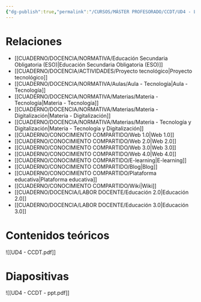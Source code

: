 ```yaml
---
{"dg-publish":true,"permalink":"/CURSOS/MÁSTER PROFESORADO/CCDT/UD4 - La evolución de la web/"}
---
```


# Relaciones
- [[CUADERNO/DOCENCIA/NORMATIVA/Educación Secundaria Obligatoria (ESO)\|Educación Secundaria Obligatoria (ESO)]]
- [[CUADERNO/DOCENCIA/ACTIVIDADES/Proyecto tecnológico\|Proyecto tecnológico]]
- [[CUADERNO/DOCENCIA/NORMATIVA/Aulas/Aula - Tecnología\|Aula - Tecnología]]
- [[CUADERNO/DOCENCIA/NORMATIVA/Materias/Materia - Tecnología\|Materia - Tecnología]]
- [[CUADERNO/DOCENCIA/NORMATIVA/Materias/Materia - Digitalización\|Materia - Digitalización]]
- [[CUADERNO/DOCENCIA/NORMATIVA/Materias/Materia - Tecnología y Digitalización\|Materia - Tecnología y Digitalización]]
- [[CUADERNO/CONOCIMIENTO COMPARTIDO/Web 1.0\|Web 1.0]]
- [[CUADERNO/CONOCIMIENTO COMPARTIDO/Web 2.0\|Web 2.0]]
- [[CUADERNO/CONOCIMIENTO COMPARTIDO/Web 3.0\|Web 3.0]]
- [[CUADERNO/CONOCIMIENTO COMPARTIDO/Web 4.0\|Web 4.0]]
- [[CUADERNO/CONOCIMIENTO COMPARTIDO/E-learning\|E-learning]]
- [[CUADERNO/CONOCIMIENTO COMPARTIDO/Blog\|Blog]]
- [[CUADERNO/CONOCIMIENTO COMPARTIDO/Plataforma educativa\|Plataforma educativa]]
- [[CUADERNO/CONOCIMIENTO COMPARTIDO/Wiki\|Wiki]]
- [[CUADERNO/DOCENCIA/LABOR DOCENTE/Educación 2.0\|Educación 2.0]]
- [[CUADERNO/DOCENCIA/LABOR DOCENTE/Educación 3.0\|Educación 3.0]]
# Contenidos teóricos
![[UD4 - CCDT.pdf]]
# Diapositivas
![[UD4 - CCDT - ppt.pdf]]